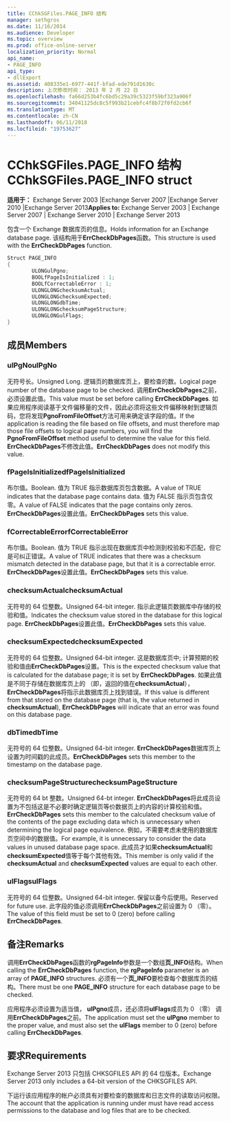 ```yaml
---
title: CChkSGFiles.PAGE_INFO 结构
manager: sethgros
ms.date: 11/16/2014
ms.audience: Developer
ms.topic: overview
ms.prod: office-online-server
localization_priority: Normal
api_name:
- PAGE_INFO
api_type:
- dllExport
ms.assetid: 408335e1-6977-441f-bfad-ede791d1630c
description: 上次修改时间： 2013 年 2 月 22 日
ms.openlocfilehash: fa66d253b4fc6bd5c29a39c5323f59bf323a906f
ms.sourcegitcommit: 34041125dc8c5f993b21cebfc4f8b72f0fd2cb6f
ms.translationtype: MT
ms.contentlocale: zh-CN
ms.lasthandoff: 06/11/2018
ms.locfileid: "19753627"
---
```

# <a name="cchksgfilespageinfo-struct"></a><span data-ttu-id="ed8c6-103">CChkSGFiles.PAGE_INFO 结构</span><span class="sxs-lookup"><span data-stu-id="ed8c6-103">CChkSGFiles.PAGE_INFO struct</span></span>

<span data-ttu-id="ed8c6-104">**适用于：** Exchange Server 2003 |Exchange Server 2007 |Exchange Server 2010 |Exchange Server 2013</span><span class="sxs-lookup"><span data-stu-id="ed8c6-104">**Applies to:** Exchange Server 2003 | Exchange Server 2007 | Exchange Server 2010 | Exchange Server 2013</span></span>
  
<span data-ttu-id="ed8c6-105">包含一个 Exchange 数据库页的信息。</span><span class="sxs-lookup"><span data-stu-id="ed8c6-105">Holds information for an Exchange database page.</span></span> <span data-ttu-id="ed8c6-106">该结构用于**ErrCheckDbPages**函数。</span><span class="sxs-lookup"><span data-stu-id="ed8c6-106">This structure is used with the **ErrCheckDbPages** function.</span></span> 
  
```cs
Struct PAGE_INFO  
{
        ULONGulPgno;
        BOOLfPageIsInitialized : 1;
        BOOLfCorrectableError : 1;
        ULONGLONGchecksumActual;
        ULONGLONGchecksumExpected;
        ULONGLONGdbTime;
        ULONGLONGchecksumPageStructure;
        ULONGLONGulFlags;
}

```

## <a name="members"></a><span data-ttu-id="ed8c6-107">成员</span><span class="sxs-lookup"><span data-stu-id="ed8c6-107">Members</span></span>

### <a name="ulpgno"></a><span data-ttu-id="ed8c6-108">ulPgNo</span><span class="sxs-lookup"><span data-stu-id="ed8c6-108">ulPgNo</span></span>
  
<span data-ttu-id="ed8c6-109">无符号长。</span><span class="sxs-lookup"><span data-stu-id="ed8c6-109">Unsigned Long.</span></span> <span data-ttu-id="ed8c6-110">逻辑页的数据库页上，要检查的数。</span><span class="sxs-lookup"><span data-stu-id="ed8c6-110">Logical page number of the database page to be checked.</span></span> <span data-ttu-id="ed8c6-111">调用**ErrCheckDbPages**之前，必须设置此值。</span><span class="sxs-lookup"><span data-stu-id="ed8c6-111">This value must be set before calling **ErrCheckDbPages**.</span></span> <span data-ttu-id="ed8c6-112">如果应用程序阅读基于文件偏移量的文件，因此必须将这些文件偏移映射到逻辑页码，您将发现**PgnoFromFileOffset**方法可用来确定该字段的值。</span><span class="sxs-lookup"><span data-stu-id="ed8c6-112">If the application is reading the file based on file offsets, and must therefore map those file offsets to logical page numbers, you will find the **PgnoFromFileOffset** method useful to determine the value for this field.</span></span> <span data-ttu-id="ed8c6-113">**ErrCheckDbPages**不修改此值。</span><span class="sxs-lookup"><span data-stu-id="ed8c6-113">**ErrCheckDbPages** does not modify this value.</span></span> 
    
### <a name="fpageisinitialized"></a><span data-ttu-id="ed8c6-114">fPageIsInitialized</span><span class="sxs-lookup"><span data-stu-id="ed8c6-114">fPageIsInitialized</span></span> 
  
<span data-ttu-id="ed8c6-115">布尔值。</span><span class="sxs-lookup"><span data-stu-id="ed8c6-115">Boolean.</span></span> <span data-ttu-id="ed8c6-116">值为 TRUE 指示数据库页包含数据。</span><span class="sxs-lookup"><span data-stu-id="ed8c6-116">A value of TRUE indicates that the database page contains data.</span></span> <span data-ttu-id="ed8c6-117">值为 FALSE 指示页包含仅零。</span><span class="sxs-lookup"><span data-stu-id="ed8c6-117">A value of FALSE indicates that the page contains only zeros.</span></span> <span data-ttu-id="ed8c6-118">**ErrCheckDbPages**设置此值。</span><span class="sxs-lookup"><span data-stu-id="ed8c6-118">**ErrCheckDbPages** sets this value.</span></span> 
    
### <a name="fcorrectableerror"></a><span data-ttu-id="ed8c6-119">fCorrectableError</span><span class="sxs-lookup"><span data-stu-id="ed8c6-119">fCorrectableError</span></span>
  
<span data-ttu-id="ed8c6-120">布尔值。</span><span class="sxs-lookup"><span data-stu-id="ed8c6-120">Boolean.</span></span> <span data-ttu-id="ed8c6-121">值为 TRUE 指示出现在数据库页中检测到校验和不匹配，但它是可纠正错误。</span><span class="sxs-lookup"><span data-stu-id="ed8c6-121">A value of TRUE indicates that there was a checksum mismatch detected in the database page, but that it is a correctable error.</span></span> <span data-ttu-id="ed8c6-122">**ErrCheckDbPages**设置此值。</span><span class="sxs-lookup"><span data-stu-id="ed8c6-122">**ErrCheckDbPages** sets this value.</span></span> 
    
### <a name="checksumactual"></a><span data-ttu-id="ed8c6-123">checksumActual</span><span class="sxs-lookup"><span data-stu-id="ed8c6-123">checksumActual</span></span>
  
<span data-ttu-id="ed8c6-124">无符号的 64 位整数。</span><span class="sxs-lookup"><span data-stu-id="ed8c6-124">Unsigned 64-bit integer.</span></span> <span data-ttu-id="ed8c6-125">指示此逻辑页数据库中存储的校验和值。</span><span class="sxs-lookup"><span data-stu-id="ed8c6-125">Indicates the checksum value stored in the database for this logical page.</span></span> <span data-ttu-id="ed8c6-126">**ErrCheckDbPages**设置此值。</span><span class="sxs-lookup"><span data-stu-id="ed8c6-126">**ErrCheckDbPages** sets this value.</span></span> 
    
### <a name="checksumexpected"></a><span data-ttu-id="ed8c6-127">checksumExpected</span><span class="sxs-lookup"><span data-stu-id="ed8c6-127">checksumExpected</span></span>
  
<span data-ttu-id="ed8c6-128">无符号的 64 位整数。</span><span class="sxs-lookup"><span data-stu-id="ed8c6-128">Unsigned 64-bit integer.</span></span> <span data-ttu-id="ed8c6-129">这是数据库页中; 计算预期的校验和值由**ErrCheckDbPages**设置。</span><span class="sxs-lookup"><span data-stu-id="ed8c6-129">This is the expected checksum value that is calculated for the database page; it is set by **ErrCheckDbPages**.</span></span> <span data-ttu-id="ed8c6-130">如果此值是不同于存储在数据库页上的 （即，返回的值在**checksumActual**）， **ErrCheckDbPages**将指示此数据库页上找到错误。</span><span class="sxs-lookup"><span data-stu-id="ed8c6-130">If this value is different from that stored on the database page (that is, the value returned in **checksumActual**), **ErrCheckDbPages** will indicate that an error was found on this database page.</span></span> 
    
### <a name="dbtime"></a><span data-ttu-id="ed8c6-131">dbTime</span><span class="sxs-lookup"><span data-stu-id="ed8c6-131">dbTime</span></span>
  
<span data-ttu-id="ed8c6-132">无符号的 64 位整数。</span><span class="sxs-lookup"><span data-stu-id="ed8c6-132">Unsigned 64-bit integer.</span></span> <span data-ttu-id="ed8c6-133">**ErrCheckDbPages**数据库页上设置为时间戳的此成员。</span><span class="sxs-lookup"><span data-stu-id="ed8c6-133">**ErrCheckDbPages** sets this member to the timestamp on the database page.</span></span> 
    
### <a name="checksumpagestructure"></a><span data-ttu-id="ed8c6-134">checksumPageStructure</span><span class="sxs-lookup"><span data-stu-id="ed8c6-134">checksumPageStructure</span></span> 
  
<span data-ttu-id="ed8c6-135">无符号的 64 bt 整数。</span><span class="sxs-lookup"><span data-stu-id="ed8c6-135">Unsigned 64-bt integer.</span></span> <span data-ttu-id="ed8c6-136">**ErrCheckDbPages**将此成员设置为不包括这是不必要时确定逻辑页等价数据页上的内容的计算校验和值。</span><span class="sxs-lookup"><span data-stu-id="ed8c6-136">**ErrCheckDbPages** sets this member to the calculated checksum value of the contents of the page excluding data which is unnecessary when determining the logical page equivalence.</span></span> <span data-ttu-id="ed8c6-137">例如，不需要考虑未使用的数据库页空间中的数据值。</span><span class="sxs-lookup"><span data-stu-id="ed8c6-137">For example, it is unnecessary to consider the data values in unused database page space.</span></span> <span data-ttu-id="ed8c6-138">此成员才如果**checksumActual**和**checksumExpected**值等于每个其他有效。</span><span class="sxs-lookup"><span data-stu-id="ed8c6-138">This member is only valid if the **checksumActual**  and  **checksumExpected**  values are equal to each other.</span></span> 
    
### <a name="ulflags"></a><span data-ttu-id="ed8c6-139">ulFlags</span><span class="sxs-lookup"><span data-stu-id="ed8c6-139">ulFlags</span></span>
  
<span data-ttu-id="ed8c6-140">无符号的 64 位整数。</span><span class="sxs-lookup"><span data-stu-id="ed8c6-140">Unsigned 64-bit integer.</span></span> <span data-ttu-id="ed8c6-141">保留以备今后使用。</span><span class="sxs-lookup"><span data-stu-id="ed8c6-141">Reserved for future use.</span></span> <span data-ttu-id="ed8c6-142">此字段的值必须调用**ErrCheckDbPages**之前设置为 0 （零）。</span><span class="sxs-lookup"><span data-stu-id="ed8c6-142">The value of this field must be set to 0 (zero) before calling **ErrCheckDbPages**.</span></span>
    
## <a name="remarks"></a><span data-ttu-id="ed8c6-143">备注</span><span class="sxs-lookup"><span data-stu-id="ed8c6-143">Remarks</span></span>

<span data-ttu-id="ed8c6-144">调用**ErrCheckDbPages**函数的**rgPageInfo**参数是一个数组**页\_INFO**结构。</span><span class="sxs-lookup"><span data-stu-id="ed8c6-144">When calling the **ErrCheckDbPages** function, the **rgPageInfo**  parameter is an array of **PAGE\_INFO** structures.</span></span> <span data-ttu-id="ed8c6-145">必须有一个**页\_INFO**要检查每个数据库页的结构。</span><span class="sxs-lookup"><span data-stu-id="ed8c6-145">There must be one **PAGE\_INFO** structure for each database page to be checked.</span></span> 
  
<span data-ttu-id="ed8c6-146">应用程序必须设置为适当值， **ulPgno**成员，还必须将**ulFlags**成员为 0 （零） 调用**ErrCheckDbPages**之前。</span><span class="sxs-lookup"><span data-stu-id="ed8c6-146">The application must set the **ulPgno**  member to the proper value, and must also set the  **ulFlags**  member to 0 (zero) before calling **ErrCheckDbPages**.</span></span> 
  
## <a name="requirements"></a><span data-ttu-id="ed8c6-147">要求</span><span class="sxs-lookup"><span data-stu-id="ed8c6-147">Requirements</span></span>

<span data-ttu-id="ed8c6-148">Exchange Server 2013 只包括 CHKSGFILES API 的 64 位版本。</span><span class="sxs-lookup"><span data-stu-id="ed8c6-148">Exchange Server 2013 only includes a 64-bit version of the CHKSGFILES API.</span></span>
  
<span data-ttu-id="ed8c6-149">下运行该应用程序的帐户必须具有对要检查的数据库和日志文件的读取访问权限。</span><span class="sxs-lookup"><span data-stu-id="ed8c6-149">The account that the application is running under must have read access permissions to the database and log files that are to be checked.</span></span>
  

